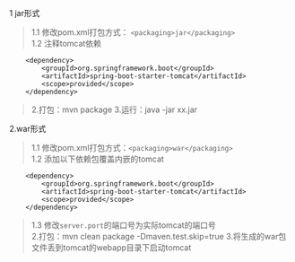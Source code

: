 1 jar形式
>1.1 修改pom.xml打包方式：  ```<packaging>jar</packaging>```  
>1.2 注释tomcat依赖  

        <dependency>
            <groupId>org.springframework.boot</groupId>
            <artifactId>spring-boot-starter-tomcat</artifactId>
            <scope>provided</scope>
        </dependency>
>2.打包：mvn package
>3.运行：java -jar xx.jar

2.war形式
>1.1 修改pom.xml打包方式：```<packaging>war</packaging>```  
>1.2 添加以下依赖包覆盖内嵌的tomcat

        <dependency>
            <groupId>org.springframework.boot</groupId>
            <artifactId>spring-boot-starter-tomcat</artifactId>
            <scope>provided</scope>
        </dependency>
>1.3 修改```server.port```的端口号为实际tomcat的端口号  
>2.打包：mvn clean package -Dmaven.test.skip=true
>3.将生成的war包文件丢到tomcat的webapp目录下启动tomcat  

